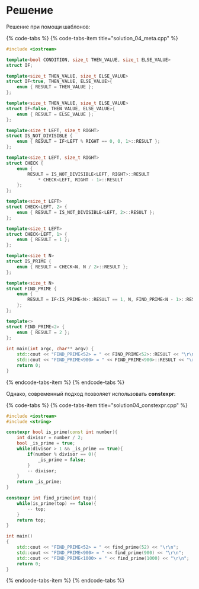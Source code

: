 # Решение

Решение при помощи шаблонов:

{% code-tabs %}
{% code-tabs-item title="solution\_04\_meta.cpp" %}
```cpp
#include <iostream>

template<bool CONDITION, size_t THEN_VALUE, size_t ELSE_VALUE>
struct IF;

template<size_t THEN_VALUE, size_t ELSE_VALUE>
struct IF<true, THEN_VALUE, ELSE_VALUE>{
    enum { RESULT = THEN_VALUE };
};

template<size_t THEN_VALUE, size_t ELSE_VALUE>
struct IF<false, THEN_VALUE, ELSE_VALUE>{
    enum { RESULT = ELSE_VALUE };
};

template<size_t LEFT, size_t RIGHT>
struct IS_NOT_DIVISIBLE {
    enum { RESULT = IF<LEFT % RIGHT == 0, 0, 1>::RESULT };
};

template<size_t LEFT, size_t RIGHT>
struct CHECK {
    enum { 
        RESULT = IS_NOT_DIVISIBLE<LEFT, RIGHT>::RESULT 
            * CHECK<LEFT, RIGHT - 1>::RESULT 
    };
};

template<size_t LEFT>
struct CHECK<LEFT, 2> {
    enum { RESULT = IS_NOT_DIVISIBLE<LEFT, 2>::RESULT };
};

template<size_t LEFT>
struct CHECK<LEFT, 1> {
    enum { RESULT = 1 };
};

template<size_t N>
struct IS_PRIME {
    enum { RESULT = CHECK<N, N / 2>::RESULT };
};

template<size_t N>
struct FIND_PRIME {
    enum { 
        RESULT = IF<IS_PRIME<N>::RESULT == 1, N, FIND_PRIME<N - 1>::RESULT>::RESULT 
    };
};

template<>
struct FIND_PRIME<2> {
    enum { RESULT = 2 };
};
        
int main(int argc, char** argv) {
    std::cout << "FIND_PRIME<52> = " << FIND_PRIME<52>::RESULT << "\r\n";
    std::cout << "FIND_PRIME<900> = " << FIND_PRIME<900>::RESULT << "\r\n";
    return 0;
}


```
{% endcode-tabs-item %}
{% endcode-tabs %}

Однако, современный подход позволяет использовать **constexpr**:

{% code-tabs %}
{% code-tabs-item title="solution04\_constexpr.cpp" %}
```cpp
#include <iostream>
#include <string>

constexpr bool is_prime(const int number){
    int divisor = number / 2;
    bool _is_prime = true;
    while(divisor > 1 && _is_prime == true){
        if(number % divisor == 0){
            _is_prime = false;
        }
        -- divisor;
    }
    return _is_prime;
}

constexpr int find_prime(int top){
    while(is_prime(top) == false){
        -- top;
    }
    return top;
}

int main()
{
    std::cout << "FIND_PRIME<52> = " << find_prime(52) << "\r\n";    
    std::cout << "FIND_PRIME<900> = " << find_prime(900) << "\r\n";
    std::cout << "FIND_PRIME<1000> = " << find_prime(1000) << "\r\n";
    return 0;
}
```
{% endcode-tabs-item %}
{% endcode-tabs %}

